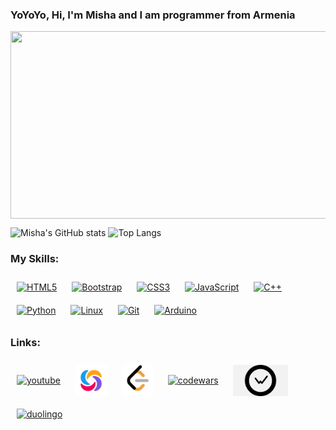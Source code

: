 ### YoYoYo, Hi, I'm Misha and I am programmer from Armenia

<img align="center" src="https://media.giphy.com/media/v1.Y2lkPTc5MGI3NjExNHIwZWFzd2h3OWJjcjQ0ZGR6d3lndXYzNXRmbzU1dDRvZjE1NjF6bCZlcD12MV9pbnRlcm5hbF9naWZfYnlfaWQmY3Q9Zw/3oKIPnAiaMCws8nOsE/giphy.gif" width="600" height="300"/>

![Misha's GitHub stats](https://github-readme-stats.vercel.app/api?username=CodeRyzen&theme=dark&show_icons=true)
![Top Langs](https://github-readme-stats.vercel.app/api/top-langs/?username=CodeRyzen&theme=dark&layout=compact)

### My Skills:
<div align="left">  
<a href="https://en.wikipedia.org/wiki/HTML5" target="_blank"><img style="margin: 10px" src="https://profilinator.rishav.dev/skills-assets/html5-original-wordmark.svg" alt="HTML5" height="50" title="HTML5" /></a>  
<a href="https://getbootstrap.com/docs/3.4/javascript/" target="_blank"><img style="margin: 10px" src="https://profilinator.rishav.dev/skills-assets/bootstrap-plain.svg" alt="Bootstrap" height="50" title="Bootstrap" /></a>  
<a href="https://www.w3schools.com/css/" target="_blank"><img style="margin: 10px" src="https://profilinator.rishav.dev/skills-assets/css3-original-wordmark.svg" alt="CSS3" height="50" /></a>  
<a href="https://www.javascript.com/" target="_blank"><img style="margin: 10px" src="https://profilinator.rishav.dev/skills-assets/javascript-original.svg" alt="JavaScript" height="50" /></a>  
<a href="https://www.cplusplus.com/" target="_blank"><img style="margin: 10px" src="https://profilinator.rishav.dev/skills-assets/cplusplus-original.svg" alt="C++" height="50" /></a>  
<a href="https://www.python.org/" target="_blank"><img style="margin: 10px" src="https://profilinator.rishav.dev/skills-assets/python-original.svg" alt="Python" height="50" /></a>  
<a href="https://www.linux.org/" target="_blank"><img style="margin: 10px" src="https://profilinator.rishav.dev/skills-assets/linux-original.svg" alt="Linux" height="50" /></a>  
<a href="https://github.com/" target="_blank"><img style="margin: 10px" src="https://profilinator.rishav.dev/skills-assets/git-scm-icon.svg" alt="Git" height="50" /></a>  
<a href="https://www.arduino.cc/" target="_blank"><img style="margin: 10px" src="https://profilinator.rishav.dev/skills-assets/arduino.png" alt="Arduino" height="50" /></a>  
</div>

### Links:
<p align="left">
  <!-- <a href="your link" target="blank"><img align="center" src="https://cdn.jsdelivr.net/npm/simple-icons@3.0.1/icons/twitter.svg" alt="" height="30" width="40" /></a>
  <a href="your link" target="blank"><img align="center" src="https://cdn.jsdelivr.net/npm/simple-icons@3.0.1/icons/linkedin.svg" alt="" height="30" width="40" /></a>
  <a href="your link" target="blank"><img align="center" src="https://cdn.jsdelivr.net/npm/simple-icons@3.0.1/icons/instagram.svg" alt="" height="30" width="40" /></a> -->
  <a href="https://www.youtube.com/channel/UCUyjayOjkNaAYQXJJsPgZGA" target="_blank"><img style="margin: 10px" align="center" title="YouTube" src="https://cdn.jsdelivr.net/npm/simple-icons@3.0.1/icons/youtube.svg" alt="youtube" height="50"></a>
  <a href="https://www.sololearn.com/en/profile/18878907" target="_blank"><img style="margin: 10px" align="center" title="Sololearn" src="pngs/sololearn.webp" alt="sololearn" height="50"></a>
  <a href="https://leetcode.com/CodeRyzen/" target="_blank"><img align="center" style="margin: 10px" src="pngs/leetcode.png" alt="leetcode" height="50" width="50"></a>
  <a href="https://www.codewars.com/users/CodeRyzen" target="_blank"><img align="center" style="margin: 10px" src="https://www.svgrepo.com/show/305890/codewars.svg" alt="codewars" height="50"></a>
  <a href="https://wakatime.com/@CodeRyzen" target="_blank"><img align="center" style="margin: 10px" src="pngs/wakatime" alt="wakatime" height="50"></a>
  <a href="https://www.duolingo.com/profile/tPSV17" target="_blank"><img align="center" style="margin: 10px" src="https://design.duolingo.com/7d3b95abf67001cde6ea.svg" alt="duolingo" height="50"></a>
</p>
